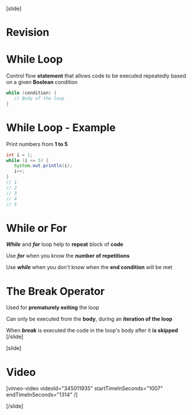 [slide]
# Revision

# While Loop
Control flow **statement** that allows code to be executed repeatedly based on a given **Boolean** condition

```java
while (condition) {
   // Body of the loop
}
```

# While Loop - Example
Print numbers from **1 to 5**

```java
int i = 1;
while (i <= 5) {
   System.out.println(i);
   i++;
}
// 1
// 2
// 3
// 4
// 5
```

# While or For
***While*** and ***for*** loop help to **repeat** block of **code**

Use ***for*** when you know the **number of repetitions**

Use ***while*** when you don't know when the **end condition** will be met

# The Break Operator
Used for **prematurely exiting** the loop

Can only be executed from the **body**, during an **iteration of the loop**

When ***break*** is executed the code in the loop's body after it **is skipped**
[/slide]

[slide]
# Video

[vimeo-video videoId="345011935" startTimeInSeconds="1007" endTimeInSeconds="1314" /]

[/slide]
